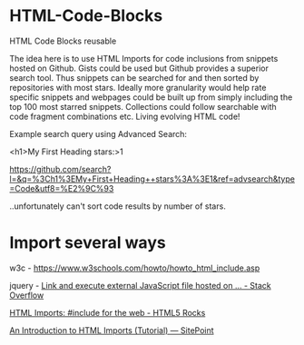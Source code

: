 # HTML-Code-Blocks
HTML Code Blocks reusable

The idea here is to use HTML Imports for code inclusions from snippets hosted on Github. Gists could be used but Github provides a superior search tool. Thus snippets can be searched for and then sorted by repositories with most stars. Ideally more granularity would help rate specific snippets and webpages could be built up from simply including the top 100 most starred snippets. Collections could follow searchable with code fragment combinations etc. Living evolving HTML code!

Example search query using Advanced Search:

\<h1>My First Heading  stars:>1

https://github.com/search?l=&q=%3Ch1%3EMy+First+Heading++stars%3A%3E1&ref=advsearch&type=Code&utf8=%E2%9C%93

..unfortunately can't sort code results by number of stars.


# Import several ways
w3c - https://www.w3schools.com/howto/howto_html_include.asp

jquery - 
[Link and execute external JavaScript file hosted on ... - Stack Overflow](https://www.google.com/url?sa=t&rct=j&q=&esrc=s&source=web&cd=1&cad=rja&uact=8&ved=0ahUKEwj8t-XhhOXVAhVB-GMKHQmvDlIQFggoMAA&url=https%3A%2F%2Fstackoverflow.com%2Fquestions%2F17341122%2Flink-and-execute-external-javascript-file-hosted-on-github&usg=AFQjCNHv6jNuHuUWr9ULx5sQiISDacemYQ)


[HTML Imports: #include for the web - HTML5 Rocks](https://www.google.com/url?sa=t&rct=j&q=&esrc=s&source=web&cd=1&cad=rja&uact=8&ved=0ahUKEwiq1IvAhOXVAhUJ_WMKHY6nD8EQFggoMAA&url=https%3A%2F%2Fwww.html5rocks.com%2Ftutorials%2Fwebcomponents%2Fimports%2F&usg=AFQjCNGFs9drXf6zsODdpZ46YTRjNsQfLA)

[An Introduction to HTML Imports (Tutorial) — SitePoint](https://www.google.com/url?sa=t&rct=j&q=&esrc=s&source=web&cd=1&cad=rja&uact=8&ved=0ahUKEwiR28rLhOXVAhUBTmMKHSfADJYQFggoMAA&url=https%3A%2F%2Fwww.sitepoint.com%2Fintroduction-html-imports-tutorial%2F&usg=AFQjCNHJ6e0XRT0ZwSr2CqpXQdoImEgRcA)
